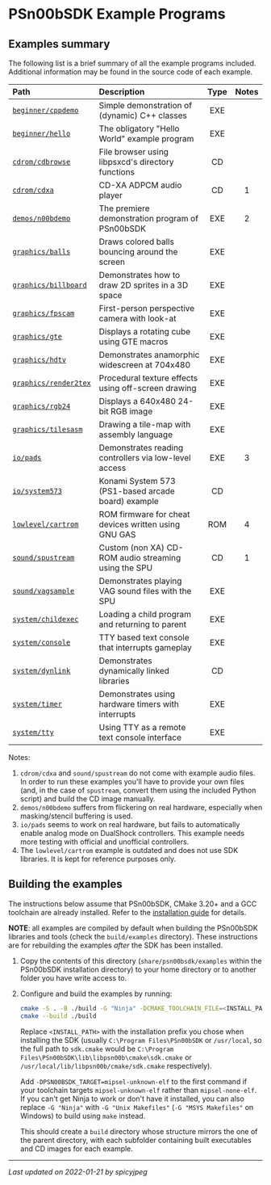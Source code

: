 
# PSn00bSDK Example Programs

## Examples summary

The following list is a brief summary of all the example programs included.
Additional information may be found in the source code of each example.

| Path                                           | Description                                           | Type | Notes |
| :--------------------------------------------- | :---------------------------------------------------- | :--: | :---: |
| [`beginner/cppdemo`](./beginner/cppdemo)       | Simple demonstration of (dynamic) C++ classes         | EXE  |       |
| [`beginner/hello`](./beginner/hello)           | The obligatory "Hello World" example program          | EXE  |       |
| [`cdrom/cdbrowse`](./cdrom/cdbrowse)           | File browser using libpsxcd's directory functions     | CD   |       |
| [`cdrom/cdxa`](./cdrom/cdxa)                   | CD-XA ADPCM audio player                              | CD   |   1   |
| [`demos/n00bdemo`](./demos/n00bdemo)           | The premiere demonstration program of PSn00bSDK       | EXE  |   2   |
| [`graphics/balls`](./graphics/balls)           | Draws colored balls bouncing around the screen        | EXE  |       |
| [`graphics/billboard`](./graphics/billboard)   | Demonstrates how to draw 2D sprites in a 3D space     | EXE  |       |
| [`graphics/fpscam`](./graphics/fpscam)         | First-person perspective camera with look-at          | EXE  |       |
| [`graphics/gte`](./graphics/gte)               | Displays a rotating cube using GTE macros             | EXE  |       |
| [`graphics/hdtv`](./graphics/hdtv)             | Demonstrates anamorphic widescreen at 704x480         | EXE  |       |
| [`graphics/render2tex`](./graphics/render2tex) | Procedural texture effects using off-screen drawing   | EXE  |       |
| [`graphics/rgb24`](./graphics/rgb24)           | Displays a 640x480 24-bit RGB image                   | EXE  |       |
| [`graphics/tilesasm`](./graphics/tilesasm)     | Drawing a tile-map with assembly language             | EXE  |       |
| [`io/pads`](./io/pads)                         | Demonstrates reading controllers via low-level access | EXE  |   3   |
| [`io/system573`](./io/system573)               | Konami System 573 (PS1-based arcade board) example    | CD   |       |
| [`lowlevel/cartrom`](./lowlevel/cartrom)       | ROM firmware for cheat devices written using GNU GAS  | ROM  |   4   |
| [`sound/spustream`](./sound/spustream)         | Custom (non XA) CD-ROM audio streaming using the SPU  | CD   |   1   |
| [`sound/vagsample`](./sound/vagsample)         | Demonstrates playing VAG sound files with the SPU     | EXE  |       |
| [`system/childexec`](./system/childexec)       | Loading a child program and returning to parent       | EXE  |       |
| [`system/console`](./system/console)           | TTY based text console that interrupts gameplay       | EXE  |       |
| [`system/dynlink`](./system/dynlink)           | Demonstrates dynamically linked libraries             | CD   |       |
| [`system/timer`](./system/timer)               | Demonstrates using hardware timers with interrupts    | EXE  |       |
| [`system/tty`](./system/tty)                   | Using TTY as a remote text console interface          | EXE  |       |

Notes:

1. `cdrom/cdxa` and `sound/spustream` do not come with example audio files. In
   order to run these examples you'll have to provide your own files (and, in
   the case of `spustream`, convert them using the included Python script) and
   build the CD image manually.
2. `demos/n00bdemo` suffers from flickering on real hardware, especially when
   masking/stencil buffering is used.
3. `io/pads` seems to work on real hardware, but fails to automatically enable
   analog mode on DualShock controllers. This example needs more testing with
   official and unofficial controllers.
4. The `lowlevel/cartrom` example is outdated and does not use SDK libraries.
   It is kept for reference purposes only.

## Building the examples

The instructions below assume that PSn00bSDK, CMake 3.20+ and a GCC toolchain
are already installed. Refer to the [installation guide](../doc/installation.md)
for details.

**NOTE**: all examples are compiled by default when building the PSn00bSDK
libraries and tools (check the `build/examples` directory). These instructions
are for rebuilding the examples *after* the SDK has been installed.

1. Copy the contents of this directory (`share/psn00bsdk/examples` within the
   PSn00bSDK installation directory) to your home directory or to another
   folder you have write access to.

2. Configure and build the examples by running:

   ```bash
   cmake -S . -B ./build -G "Ninja" -DCMAKE_TOOLCHAIN_FILE=<INSTALL_PATH>/lib/libpsn00b/cmake/sdk.cmake
   cmake --build ./build
   ```

   Replace `<INSTALL_PATH>` with the installation prefix you chose when
   installing the SDK (usually `C:\Program Files\PSn00bSDK` or `/usr/local`,
   so the full path to `sdk.cmake` would be
   `C:\Program Files\PSn00bSDK\lib\libpsn00b\cmake\sdk.cmake` or
   `/usr/local/lib/libpsn00b/cmake/sdk.cmake` respectively).

   Add `-DPSN00BSDK_TARGET=mipsel-unknown-elf` to the first command if your
   toolchain targets `mipsel-unknown-elf` rather than `mipsel-none-elf`. If you
   can't get Ninja to work or don't have it installed, you can also replace
   `-G "Ninja"` with `-G "Unix Makefiles"` (`-G "MSYS Makefiles"` on Windows)
   to build using `make` instead.

   This should create a `build` directory whose structure mirrors the one of
   the parent directory, with each subfolder containing built executables and
   CD images for each example.

-----------------------------------------
_Last updated on 2022-01-21 by spicyjpeg_
